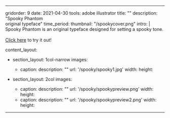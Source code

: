 ---

gridorder: 9
date: 2021-04-30
tools: adobe illustrator
title: ""
description: "Spooky Phantom<br>original typeface"
time_period:
thumbnail: "/spookycover.png"
intro: |
 Spooky Phantom is an original typeface designed for setting a spooky tone.
 <br>
 <br>
 <a href="/images/spooky/SpookyPhantom.zip" download>Click here</a> to try it out!

content_layout:
  - section_layout: 1col-narrow
    images:
      - caption:
        description: ""
        url: '/spooky/spooky1.jpg'
        width:
        height:
        
  - section_layout: 2col
    images:
      - caption:
        description: ""
        url: '/spooky/spookypreview.png'
        width:
        height:
      - caption:
        description: ""
        url: '/spooky/spookypreview2.png'
        width:
        height:

---